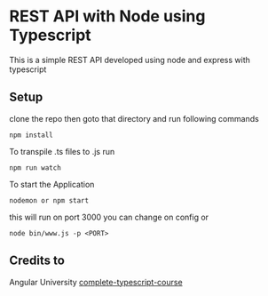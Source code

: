 
# REST API with Node using Typescript

This is a simple REST API developed using node and express with typescript

## Setup

clone the repo then goto that directory and run following commands

 `npm install` 

 To transpile .ts files to .js run

 `npm run watch`

To start the Application

 `nodemon or npm start`

this will run on port 3000 you can change on config or

`node bin/www.js -p <PORT>`




## Credits to
Angular University [complete-typescript-course](https://github.com/angular-university/complete-typescript-course)





